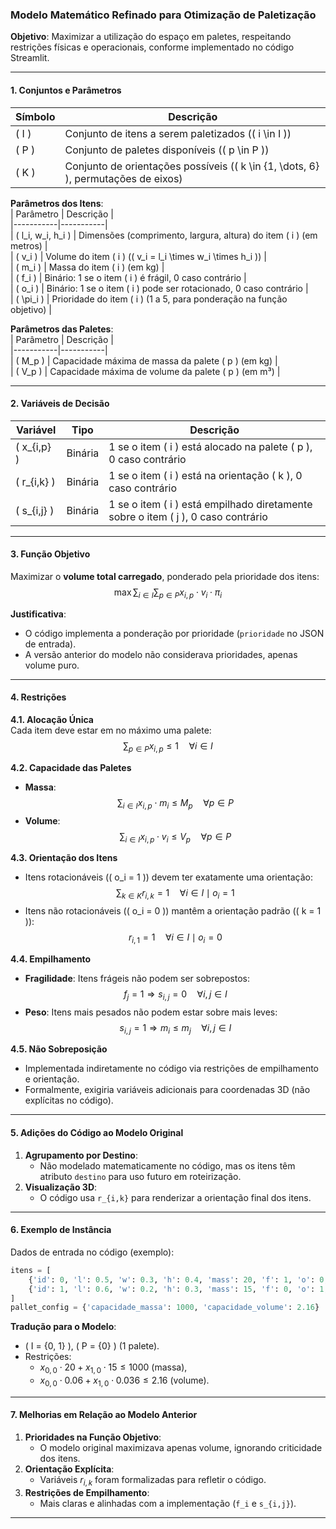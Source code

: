 ### **Modelo Matemático Refinado para Otimização de Paletização**  
**Objetivo**: Maximizar a utilização do espaço em paletes, respeitando restrições físicas e operacionais, conforme implementado no código Streamlit.  

---

#### **1. Conjuntos e Parâmetros**  
| Símbolo | Descrição |  
|---------|-----------|  
| \( I \) | Conjunto de itens a serem paletizados (\( i \in I \)) |  
| \( P \) | Conjunto de paletes disponíveis (\( p \in P \)) |  
| \( K \) | Conjunto de orientações possíveis (\( k \in \{1, \dots, 6\} \), permutações de eixos) |  

**Parâmetros dos Itens**:  
| Parâmetro | Descrição |  
|-----------|-----------|  
| \( l_i, w_i, h_i \) | Dimensões (comprimento, largura, altura) do item \( i \) (em metros) |  
| \( v_i \) | Volume do item \( i \) (\( v_i = l_i \times w_i \times h_i \)) |  
| \( m_i \) | Massa do item \( i \) (em kg) |  
| \( f_i \) | Binário: 1 se o item \( i \) é frágil, 0 caso contrário |  
| \( o_i \) | Binário: 1 se o item \( i \) pode ser rotacionado, 0 caso contrário |  
| \( \pi_i \) | Prioridade do item \( i \) (1 a 5, para ponderação na função objetivo) |  

**Parâmetros das Paletes**:  
| Parâmetro | Descrição |  
|-----------|-----------|  
| \( M_p \) | Capacidade máxima de massa da palete \( p \) (em kg) |  
| \( V_p \) | Capacidade máxima de volume da palete \( p \) (em m³) |  

---

#### **2. Variáveis de Decisão**  
| Variável | Tipo | Descrição |  
|----------|------|-----------|  
| \( x_{i,p} \) | Binária | 1 se o item \( i \) está alocado na palete \( p \), 0 caso contrário |  
| \( r_{i,k} \) | Binária | 1 se o item \( i \) está na orientação \( k \), 0 caso contrário |  
| \( s_{i,j} \) | Binária | 1 se o item \( i \) está empilhado diretamente sobre o item \( j \), 0 caso contrário |  

---

#### **3. Função Objetivo**  
Maximizar o **volume total carregado**, ponderado pela prioridade dos itens:  
$$
\max \sum_{i \in I} \sum_{p \in P} x_{i,p} \cdot v_i \cdot \pi_i
$$

**Justificativa**:  
- O código implementa a ponderação por prioridade (`prioridade` no JSON de entrada).  
- A versão anterior do modelo não considerava prioridades, apenas volume puro.  

---

#### **4. Restrições**  

**4.1. Alocação Única**  
Cada item deve estar em no máximo uma palete:  
$$
\sum_{p \in P} x_{i,p} \leq 1 \quad \forall i \in I
$$

**4.2. Capacidade das Paletes**  
- **Massa**:  
  $$
  \sum_{i \in I} x_{i,p} \cdot m_i \leq M_p \quad \forall p \in P
  $$  
- **Volume**:  
  $$
  \sum_{i \in I} x_{i,p} \cdot v_i \leq V_p \quad \forall p \in P
  $$  

**4.3. Orientação dos Itens**  
- Itens rotacionáveis (\( o_i = 1 \)) devem ter exatamente uma orientação:  
  $$
  \sum_{k \in K} r_{i,k} = 1 \quad \forall i \in I \mid o_i = 1
  $$  
- Itens não rotacionáveis (\( o_i = 0 \)) mantêm a orientação padrão (\( k = 1 \)):  
  $$
  r_{i,1} = 1 \quad \forall i \in I \mid o_i = 0
  $$  

**4.4. Empilhamento**  
- **Fragilidade**: Itens frágeis não podem ser sobrepostos:  
  $$
  f_j = 1 \Rightarrow s_{i,j} = 0 \quad \forall i, j \in I
  $$  
- **Peso**: Itens mais pesados não podem estar sobre mais leves:  
  $$
  s_{i,j} = 1 \Rightarrow m_i \leq m_j \quad \forall i, j \in I
  $$  

**4.5. Não Sobreposição**  
- Implementada indiretamente no código via restrições de empilhamento e orientação.  
- Formalmente, exigiria variáveis adicionais para coordenadas 3D (não explícitas no código).  

---

#### **5. Adições do Código ao Modelo Original**  
1. **Agrupamento por Destino**:  
   - Não modelado matematicamente no código, mas os itens têm atributo `destino` para uso futuro em roteirização.  
2. **Visualização 3D**:  
   - O código usa `r_{i,k}` para renderizar a orientação final dos itens.  

---

#### **6. Exemplo de Instância**  
Dados de entrada no código (exemplo):  
```python
itens = [
    {'id': 0, 'l': 0.5, 'w': 0.3, 'h': 0.4, 'mass': 20, 'f': 1, 'o': 0, 'prioridade': 3},
    {'id': 1, 'l': 0.6, 'w': 0.2, 'h': 0.3, 'mass': 15, 'f': 0, 'o': 1, 'prioridade': 5}
]
pallet_config = {'capacidade_massa': 1000, 'capacidade_volume': 2.16}
```

**Tradução para o Modelo**:  
- \( I = \{0, 1\} \), \( P = \{0\} \) (1 palete).  
- Restrições:  
  - $x_{0,0} \cdot 20 + x_{1,0} \cdot 15 \leq 1000$ (massa),  
  - $x_{0,0} \cdot 0.06 + x_{1,0} \cdot 0.036 \leq 2.16$ (volume).  

---

#### **7. Melhorias em Relação ao Modelo Anterior**  
1. **Prioridades na Função Objetivo**:  
   - O modelo original maximizava apenas volume, ignorando criticidade dos itens.  
2. **Orientação Explícita**:  
   - Variáveis $r_{i,k}$ foram formalizadas para refletir o código.  
3. **Restrições de Empilhamento**:  
   - Mais claras e alinhadas com a implementação (`f_i` e `s_{i,j}`).  

---
